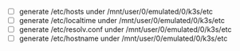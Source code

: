 
* [ ] generate /etc/hosts under /mnt/user/0/emulated/0/k3s/etc
* [ ] generate /etc/localtime under /mnt/user/0/emulated/0/k3s/etc
* [ ] generate /etc/resolv.conf under /mnt/user/0/emulated/0/k3s/etc
* [ ] generate /etc/hostname under /mnt/user/0/emulated/0/k3s/etc

